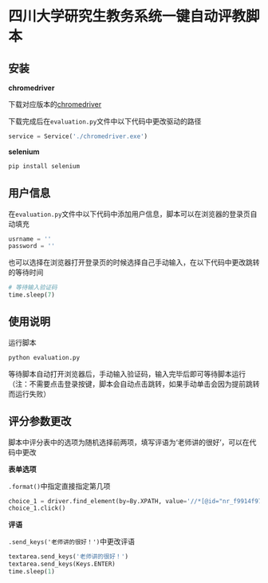 # 四川大学研究生教务系统一键自动评教脚本
## 安装
**chromedriver**

下载对应版本的[chromedriver](https://chromedriver.chromium.org/downloads)

下载完成后在`evaluation.py`文件中以下代码中更改驱动的路径
```python
service = Service('./chromedriver.exe')
```
**selenium**
```bash
pip install selenium
```

## 用户信息
在`evaluation.py`文件中以下代码中添加用户信息，脚本可以在浏览器的登录页自动填充
```python
usrname = ''
password = ''
```
也可以选择在浏览器打开登录页的时候选择自己手动输入，在以下代码中更改跳转的等待时间
```python
# 等待输入验证码
time.sleep(7)
```

## 使用说明
运行脚本
```bash
python evaluation.py
```
等待脚本自动打开浏览器后，手动输入验证码，输入完毕后即可等待脚本运行（注：不需要点击登录按键，脚本会自动点击跳转，如果手动单击会因为提前跳转而运行失败）

## 评分参数更改
脚本中评分表中的选项为随机选择前两项，填写评语为‘老师讲的很好’，可以在代码中更改

**表单选项**

`.format()`中指定直接指定第几项
```python
choice_1 = driver.find_element(by=By.XPATH, value='//*[@id="nr_f9914f972dcf4bd4b847fb49f38a8757"]/div/label[{}]/span'.format(random.choice([1,2])))
choice_1.click()
```
**评语**

`.send_keys('老师讲的很好！')`中更改评语
```python
textarea.send_keys('老师讲的很好！')
textarea.send_keys(Keys.ENTER)
time.sleep(1)
```
